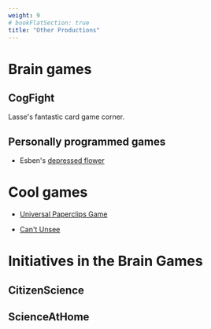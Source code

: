 ```yaml
---
weight: 9
# bookFlatSection: true
title: "Other Productions"
---
```


# Brain games
## CogFight
Lasse's fantastic card game corner.

## Personally programmed games
- Esben's [depressed flower](https://esbenkc.itch.io/keep-her-happy)

# Cool games
- [Universal Paperclips Game](https://www.decisionproblem.com/paperclips/)


- [Can't  Unsee](https://cantunsee.space/?fbclid=IwAR0VxbCsXp61JbetoxMjcN-expzxee0j3-h8Ir7qITpwwjBqq-s85Y8j_nI)

# Initiatives in the Brain Games
## CitizenScience
## ScienceAtHome
